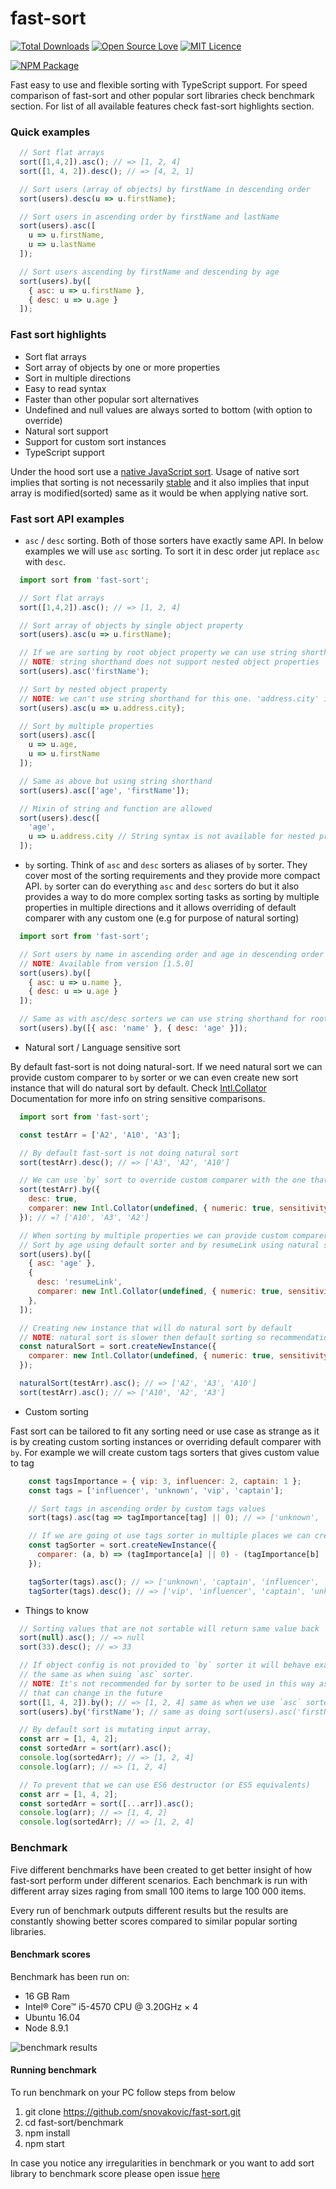 # fast-sort

[![Total Downloads](https://img.shields.io/npm/dt/fast-sort.svg)](https://img.shields.io/npm/dt/fast-sort.svg)
[![Open Source Love](https://badges.frapsoft.com/os/v1/open-source.svg?v=103)](https://opensource.org/)
[![MIT Licence](https://badges.frapsoft.com/os/mit/mit.svg?v=103)](https://opensource.org/licenses/mit-license.php)

[![NPM Package](https://nodei.co/npm/fast-sort.png)](https://www.npmjs.com/package/fast-sort)

Fast easy to use and flexible sorting with TypeScript support.
For speed comparison of fast-sort and other popular sort libraries check benchmark section.
For list of all available features check fast-sort highlights section.

### Quick examples

```javascript
  // Sort flat arrays
  sort([1,4,2]).asc(); // => [1, 2, 4]
  sort([1, 4, 2]).desc(); // => [4, 2, 1]

  // Sort users (array of objects) by firstName in descending order
  sort(users).desc(u => u.firstName);

  // Sort users in ascending order by firstName and lastName
  sort(users).asc([
    u => u.firstName,
    u => u.lastName
  ]);

  // Sort users ascending by firstName and descending by age
  sort(users).by([
    { asc: u => u.firstName },
    { desc: u => u.age }
  ]);
```

### Fast sort highlights

* Sort flat arrays
* Sort array of objects by one or more properties
* Sort in multiple directions
* Easy to read syntax
* Faster than other popular sort alternatives
* Undefined and null values are always sorted to bottom (with option to override)
* Natural sort support
* Support for custom sort instances
* TypeScript support

Under the hood sort use a [native JavaScript sort](https://developer.mozilla.org/en-US/docs/Web/JavaScript/Reference/Global_Objects/Array/sort).
Usage of native sort implies that sorting is not necessarily [stable](https://en.wikipedia.org/wiki/Sorting_algorithm#Stability) and it also implies that input array is modified(sorted) same as it would be when applying native sort.

### Fast sort API examples

* `asc` / `desc` sorting. Both of those sorters have exactly same API. In below examples we will use `asc` sorting. To sort it in desc order jut replace `asc` with `desc`.

```javascript
  import sort from 'fast-sort';

  // Sort flat arrays
  sort([1,4,2]).asc(); // => [1, 2, 4]

  // Sort array of objects by single object property
  sort(users).asc(u => u.firstName);

  // If we are sorting by root object property we can use string shorthand (same output as above)
  // NOTE: string shorthand does not support nested object properties
  sort(users).asc('firstName');

  // Sort by nested object property
  // NOTE: we can't use string shorthand for this one. 'address.city' is not valid syntax
  sort(users).asc(u => u.address.city);

  // Sort by multiple properties
  sort(users).asc([
    u => u.age,
    u => u.firstName
  ]);

  // Same as above but using string shorthand
  sort(users).asc(['age', 'firstName']);

  // Mixin of string and function are allowed
  sort(users).desc([
    'age',
    u => u.address.city // String syntax is not available for nested properties
  ]);
```

* `by` sorting. Think of `asc` and `desc` sorters as aliases of `by` sorter. They cover most of
  the sorting requirements and they provide more compact API. `by` sorter can do everything `asc` and `desc` sorters do but it also provides a way to do more complex sorting tasks as sorting by multiple properties in multiple directions and it allows overriding of default comparer with any custom one (e.g for purpose of natural sorting)

```javascript
  import sort from 'fast-sort';

  // Sort users by name in ascending order and age in descending order
  // NOTE: Available from version [1.5.0]
  sort(users).by([
    { asc: u => u.name },
    { desc: u => u.age }
  ]);

  // Same as with asc/desc sorters we can use string shorthand for root object properties
  sort(users).by([{ asc: 'name' }, { desc: 'age' }]);
```

* Natural sort / Language sensitive sort

By default fast-sort is not doing natural-sort.
If we need natural sort we can provide custom comparer to `by` sorter or we can even create
new sort instance that will do natural sort by default.
Check [Intl.Collator](https://developer.mozilla.org/en-US/docs/Web/JavaScript/Reference/Global_Objects/Collator)
Documentation for more info on string sensitive comparisons.

```javascript
  import sort from 'fast-sort';

  const testArr = ['A2', 'A10', 'A3'];

  // By default fast-sort is not doing natural sort
  sort(testArr).desc(); // => ['A3', 'A2', 'A10']

  // We can use `by` sort to override custom comparer with the one that use natural sort
  sort(testArr).by({
    desc: true,
    comparer: new Intl.Collator(undefined, { numeric: true, sensitivity: 'base' }).compare,
  }); // =? ['A10', 'A3', 'A2']

  // When sorting by multiple properties we can provide custom comparer just for some properties
  // Sort by age using default sorter and by resumeLink using natural sort
  sort(users).by([
    { asc: 'age' },
    {
      desc: 'resumeLink',
      comparer: new Intl.Collator(undefined, { numeric: true, sensitivity: 'base' }).compare,
    },
  ]);

  // Creating new instance that will do natural sort by default
  // NOTE: natural sort is slower then default sorting so recommendation is to use only when needed and not always
  const naturalSort = sort.createNewInstance({
    comparer: new Intl.Collator(undefined, { numeric: true, sensitivity: 'base' }).compare,
  });

  naturalSort(testArr).asc(); // => ['A2', 'A3', 'A10']
  sort(testArr).asc(); // => ['A10', 'A2', 'A3']
```

* Custom sorting

Fast sort can be tailored to fit any sorting need or use case as strange as it is by creating custom sorting instances or
overriding default comparer with `by`. For example we will create custom tags sorters that gives custom value to tag

```javascript
    const tagsImportance = { vip: 3, influencer: 2, captain: 1 };
    const tags = ['influencer', 'unknown', 'vip', 'captain'];

    // Sort tags in ascending order by custom tags values
    sort(tags).asc(tag => tagImportance[tag] || 0); // => ['unknown', 'captain', 'influencer', 'vip']);

    // If we are going ot use tags sorter in multiple places we can create specialized tagsSorter sorter
    const tagSorter = sort.createNewInstance({
      comparer: (a, b) => (tagImportance[a] || 0) - (tagImportance[b] || 0)
    });

    tagSorter(tags).asc(); // => ['unknown', 'captain', 'influencer', 'vip']);
    tagSorter(tags).desc(); // => ['vip', 'influencer', 'captain', 'unknown']);
```

* Things to know

```javascript
  // Sorting values that are not sortable will return same value back
  sort(null).asc(); // => null
  sort(33).desc(); // => 33

  // If object config is not provided to `by` sorter it will behave exactly
  // the same as when suing `asc` sorter.
  // NOTE: It's not recommended for by sorter to be used in this way as that
  // that can change in the future
  sort([1, 4, 2]).by(); // => [1, 2, 4] same as when we use `asc` sorter
  sort(users).by('firstName'); // same as doing sort(users).asc('firstName')

  // By default sort is mutating input array,
  const arr = [1, 4, 2];
  const sortedArr = sort(arr).asc();
  console.log(sortedArr); // => [1, 2, 4]
  console.log(arr); // => [1, 2, 4]

  // To prevent that we can use ES6 destructor (or ES5 equivalents)
  const arr = [1, 4, 2];
  const sortedArr = sort([...arr]).asc();
  console.log(arr); // => [1, 4, 2]
  console.log(sortedArr); // => [1, 2, 4]
```

### Benchmark

Five different benchmarks have been created to get better insight of how fast-sort perform under different scenarios.
Each benchmark is run with different array sizes raging from small 100 items to large 100 000 items.

Every run of benchmark outputs different results but the results are constantly showing better scores compared to similar popular sorting libraries.


#### Benchmark scores

Benchmark has been run on:

* 16 GB Ram
* Intel® Core™ i5-4570 CPU @ 3.20GHz × 4
* Ubuntu 16.04
* Node 8.9.1

![benchmark results](https://github.com/snovakovic/fast-sort/raw/master/benchmark.jpg)


#### Running benchmark

To run benchmark on your PC follow steps from below

1) git clone https://github.com/snovakovic/fast-sort.git
2) cd fast-sort/benchmark
3) npm install
4) npm start

In case you notice any irregularities in benchmark or you want to add sort library to benchmark score
please open issue [here](https://github.com/snovakovic/fast-sort)

